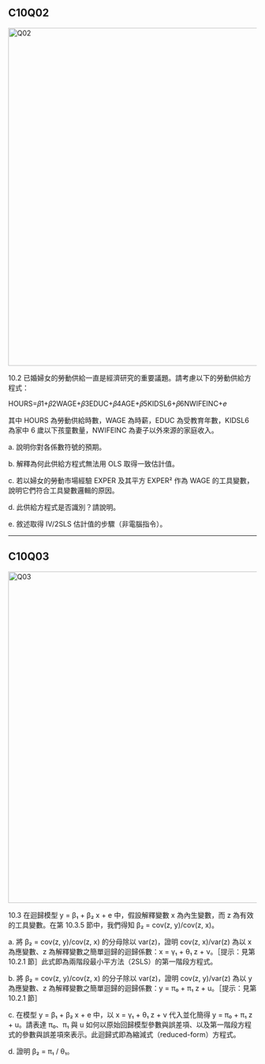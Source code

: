 ## C10Q02

<img width="685" alt="Q02" src="https://github.com/user-attachments/assets/1676bba9-4392-49df-b54d-1583829d4301" />


10.2 已婚婦女的勞動供給一直是經濟研究的重要議題。請考慮以下的勞動供給方程式：

HOURS=𝛽1+𝛽2WAGE+𝛽3EDUC+𝛽4AGE+𝛽5KIDSL6+𝛽6NWIFEINC+𝑒

其中 HOURS 為勞動供給時數，WAGE 為時薪，EDUC 為受教育年數，KIDSL6 為家中 6 歲以下孩童數量，NWIFEINC 為妻子以外來源的家庭收入。

a. 說明你對各係數符號的預期。

b. 解釋為何此供給方程式無法用 OLS 取得一致估計值。

c. 若以婦女的勞動市場經驗 EXPER 及其平方 EXPER² 作為 WAGE 的工具變數，說明它們符合工具變數邏輯的原因。

d. 此供給方程式是否識別？請說明。

e. 敘述取得 IV/2SLS 估計值的步驟（非電腦指令）。


------

## C10Q03


<img width="672" alt="Q03" src="https://github.com/user-attachments/assets/558a5121-f26f-4d96-a241-18a29b3cc33c" />


10.3 在迴歸模型 y = β₁ + β₂ x + e 中，假設解釋變數 x 為內生變數，而 z 為有效的工具變數。在第 10.3.5 節中，我們得知 β₂ = cov(z, y)/cov(z, x)。

a. 將 β₂ = cov(z, y)/cov(z, x) 的分母除以 var(z)，證明 cov(z, x)/var(z) 為以 x 為應變數、z 為解釋變數之簡單迴歸的迴歸係數：x = γ₁ + θ₁ z + ν。［提示：見第 10.2.1 節］此式即為兩階段最小平方法（2SLS）的第一階段方程式。

b. 將 β₂ = cov(z, y)/cov(z, x) 的分子除以 var(z)，證明 cov(z, y)/var(z) 為以 y 為應變數、z 為解釋變數之簡單迴歸的迴歸係數：y = π₀ + π₁ z + u。［提示：見第 10.2.1 節］

c. 在模型 y = β₁ + β₂ x + e 中，以 x = γ₁ + θ₁ z + ν 代入並化簡得 y = π₀ + π₁ z + u。請表達 π₀、π₁ 與 u 如何以原始回歸模型參數與誤差項、以及第一階段方程式的參數與誤差項來表示。此迴歸式即為縮減式（reduced-form）方程式。

d. 證明 β₂ = π₁ / θ₁。






